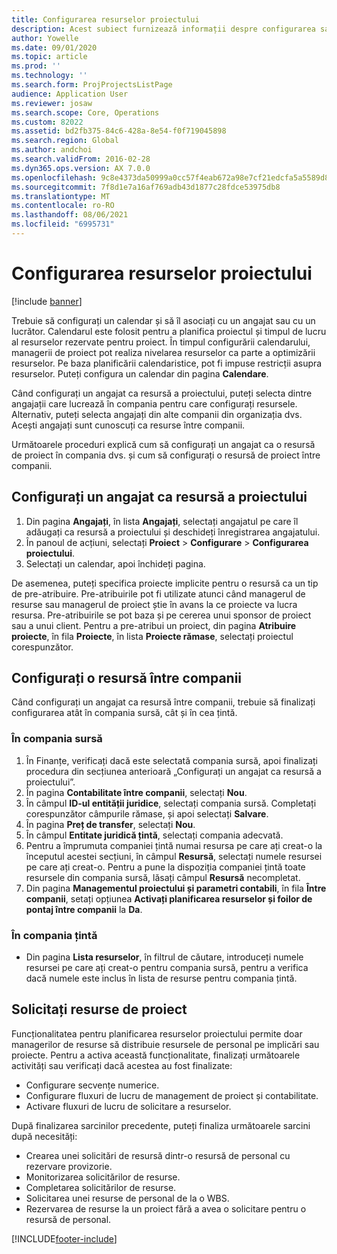 ```yaml
---
title: Configurarea resurselor proiectului
description: Acest subiect furnizează informații despre configurarea sau solicitarea resurselor de proiect.
author: Yowelle
ms.date: 09/01/2020
ms.topic: article
ms.prod: ''
ms.technology: ''
ms.search.form: ProjProjectsListPage
audience: Application User
ms.reviewer: josaw
ms.search.scope: Core, Operations
ms.custom: 82022
ms.assetid: bd2fb375-84c6-428a-8e54-f0f719045898
ms.search.region: Global
ms.author: andchoi
ms.search.validFrom: 2016-02-28
ms.dyn365.ops.version: AX 7.0.0
ms.openlocfilehash: 9c8e4373da50999a0cc57f4eab672a98e7cf21edcfa5a5589d87691603a777de
ms.sourcegitcommit: 7f8d1e7a16af769adb43d1877c28fdce53975db8
ms.translationtype: MT
ms.contentlocale: ro-RO
ms.lasthandoff: 08/06/2021
ms.locfileid: "6995731"
---
```

# <a name="set-up-project-resources"></a>Configurarea resurselor proiectului

[!include [banner](../includes/banner.md)]

Trebuie să configurați un calendar și să îl asociați cu un angajat sau cu un lucrător. Calendarul este folosit pentru a planifica proiectul și timpul de lucru al resurselor rezervate pentru proiect. În timpul configurării calendarului, managerii de proiect pot realiza nivelarea resurselor ca parte a optimizării resurselor. Pe baza planificării calendaristice, pot fi impuse restricții asupra resurselor. Puteți configura un calendar din pagina **Calendare**.

Când configurați un angajat ca resursă a proiectului, puteți selecta dintre angajații care lucrează în compania pentru care configurați resursele. Alternativ, puteți selecta angajați din alte companii din organizația dvs. Acești angajați sunt cunoscuți ca resurse între companii.

Următoarele proceduri explică cum să configurați un angajat ca o resursă de proiect în compania dvs. și cum să configurați o resursă de proiect între companii.

## <a name="set-up-a-worker-as-a-project-resource"></a>Configurați un angajat ca resursă a proiectului

1. Din pagina **Angajați**, în lista **Angajați**, selectați angajatul pe care îl adăugați ca resursă a proiectului și deschideți înregistrarea angajatului.
2. În panoul de acțiuni, selectați **Proiect** &gt; **Configurare** &gt; **Configurarea proiectului**.
3. Selectați un calendar, apoi închideți pagina.

De asemenea, puteți specifica proiecte implicite pentru o resursă ca un tip de pre-atribuire. Pre-atribuirile pot fi utilizate atunci când managerul de resurse sau managerul de proiect știe în avans la ce proiecte va lucra resursa. Pre-atribuirile se pot baza și pe cererea unui sponsor de proiect sau a unui client. Pentru a pre-atribui un proiect, din pagina **Atribuire proiecte**, în fila **Proiecte**, în lista **Proiecte rămase**, selectați proiectul corespunzător.

## <a name="set-up-an-intercompany-resource"></a>Configurați o resursă între companii

Când configurați un angajat ca resursă între companii, trebuie să finalizați configurarea atât în compania sursă, cât și în cea țintă.

### <a name="in-the-lending-company"></a>În compania sursă

1. În Finanțe, verificați dacă este selectată compania sursă, apoi finalizați procedura din secțiunea anterioară „Configurați un angajat ca resursă a proiectului”.
2. În pagina **Contabilitate între companii**, selectați **Nou**.
3. În câmpul **ID-ul entității juridice**, selectați compania sursă. Completați corespunzător câmpurile rămase, și apoi selectați **Salvare**.
4. În pagina **Preț de transfer**, selectați **Nou**.
5. În câmpul **Entitate juridică țintă**, selectați compania adecvată.
6. Pentru a împrumuta companiei țintă numai resursa pe care ați creat-o la începutul acestei secțiuni, în câmpul **Resursă**, selectați numele resursei pe care ați creat-o. Pentru a pune la dispoziția companiei țintă toate resursele din compania sursă, lăsați câmpul **Resursă** necompletat.
7. Din pagina **Managementul proiectului și parametri contabili**, în fila **Între companii**, setați opțiunea **Activați planificarea resurselor și foilor de pontaj între companii** la **Da**.

### <a name="in-the-borrowing-company"></a>În compania țintă

- Din pagina **Lista resurselor**, în filtrul de căutare, introduceți numele resursei pe care ați creat-o pentru compania sursă, pentru a verifica dacă numele este inclus în lista de resurse pentru compania țintă.

## <a name="request-project-resources"></a>Solicitați resurse de proiect
Funcționalitatea pentru planificarea resurselor proiectului permite doar managerilor de resurse să distribuie resursele de personal pe implicări sau proiecte. Pentru a activa această funcționalitate, finalizați următoarele activități sau verificați dacă acestea au fost finalizate:

- Configurare secvențe numerice.
- Configurare fluxuri de lucru de management de proiect și contabilitate.
- Activare fluxuri de lucru de solicitare a resurselor.

După finalizarea sarcinilor precedente, puteți finaliza următoarele sarcini după necesități:

- Crearea unei solicitări de resursă dintr-o resursă de personal cu rezervare provizorie.
- Monitorizarea solicitărilor de resurse.
- Completarea solicitărilor de resurse.
- Solicitarea unei resurse de personal de la o WBS.
- Rezervarea de resurse la un proiect fără a avea o solicitare pentru o resursă de personal.


[!INCLUDE[footer-include](../includes/footer-banner.md)]